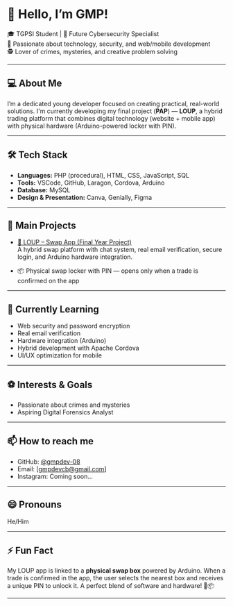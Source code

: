 # 👋 Hello, I’m GMP!

🎓 TGPSI Student | 🔐 Future Cybersecurity Specialist  
🚀 Passionate about technology, security, and web/mobile development  
🕵️ Lover of crimes, mysteries, and creative problem solving

---

## 💻 About Me
I’m a dedicated young developer focused on creating practical, real-world solutions. I'm currently developing my final project (**PAP**) — **LOUP**, a hybrid trading platform that combines digital technology (website + mobile app) with physical hardware (Arduino-powered locker with PIN).

---

## 🛠️ Tech Stack
- **Languages:** PHP (procedural), HTML, CSS, JavaScript, SQL  
- **Tools:** VSCode, GitHub, Laragon, Cordova, Arduino  
- **Database:** MySQL  
- **Design & Presentation:** Canva, Genially, Figma

---

## 📌 Main Projects
- [🔄 LOUP – Swap App (Final Year Project)](https://github.com/gmpdev-08)  
  A hybrid swap platform with chat system, real email verification, secure login, and Arduino hardware integration.

- 📦 Physical swap locker with PIN — opens only when a trade is confirmed on the app

---

## 🌱 Currently Learning
- Web security and password encryption  
- Real email verification  
- Hardware integration (Arduino)  
- Hybrid development with Apache Cordova  
- UI/UX optimization for mobile

---

## ⚽ Interests & Goals
- Passionate about crimes and mysteries  
- Aspiring Digital Forensics Analyst

---

## 📫 How to reach me
- GitHub: [@gmpdev-08](https://github.com/gmpdev-08)
- Email: [gmpdevcb@gmail.com]
- Instagram: Coming soon...

---

## 😄 Pronouns
He/Him

---

## ⚡ Fun Fact
My LOUP app is linked to a **physical swap box** powered by Arduino. When a trade is confirmed in the app, the user selects the nearest box and receives a unique PIN to unlock it. A perfect blend of software and hardware! 🔐📦

---
